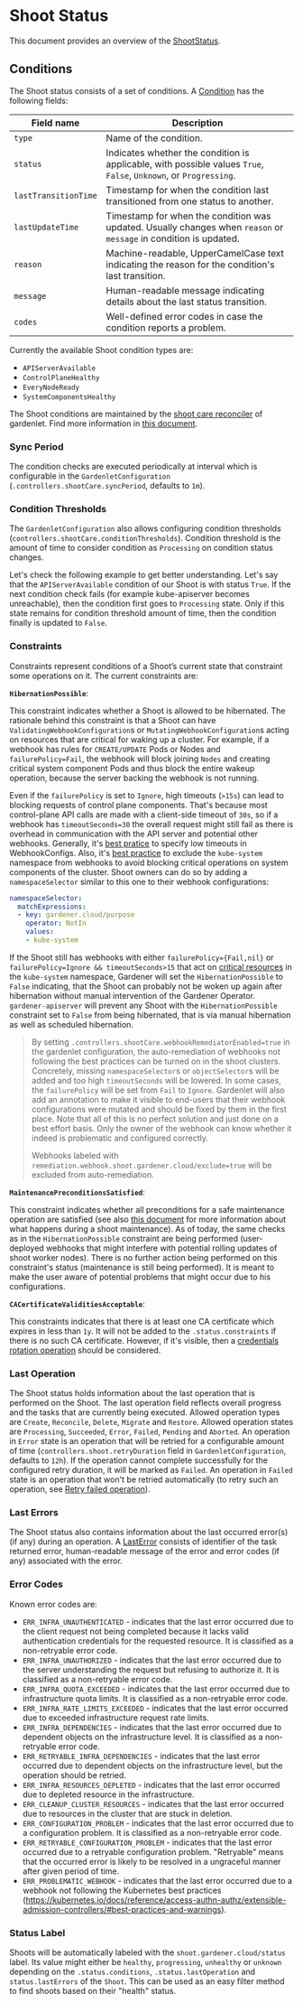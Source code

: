 # Shoot Status

This document provides an overview of the [ShootStatus](../api-reference/core.md#shootstatus).

## Conditions

The Shoot status consists of a set of conditions. A [Condition](../api-reference/core.md#condition) has the following fields:

| Field name           | Description                                                                                                        |
| -------------------- | ------------------------------------------------------------------------------------------------------------------ |
| `type`               | Name of the condition.                                                                                             |
| `status`             | Indicates whether the condition is applicable, with possible values `True`, `False`, `Unknown`, or `Progressing`.  |
| `lastTransitionTime` | Timestamp for when the condition last transitioned from one status to another.                                     |
| `lastUpdateTime`     | Timestamp for when the condition was updated. Usually changes when `reason` or `message` in condition is updated.  |
| `reason`             | Machine-readable, UpperCamelCase text indicating the reason for the condition's last transition.                   |
| `message`            | Human-readable message indicating details about the last status transition.                                        |
| `codes`              | Well-defined error codes in case the condition reports a problem.                                                  |

Currently the available Shoot condition types are:

- `APIServerAvailable`
- `ControlPlaneHealthy`
- `EveryNodeReady`
- `SystemComponentsHealthy`

The Shoot conditions are maintained by the [shoot care reconciler](../../pkg/gardenlet/controller/shoot/care/reconciler.go) of gardenlet.
Find more information in [this document](../concepts/gardenlet.md#shoot-controller).

### Sync Period

The condition checks are executed periodically at interval which is configurable in the `GardenletConfiguration` (`.controllers.shootCare.syncPeriod`, defaults to `1m`).

### Condition Thresholds

The `GardenletConfiguration` also allows configuring condition thresholds (`controllers.shootCare.conditionThresholds`). Condition threshold is the amount of time to consider condition as `Processing` on condition status changes.

Let's check the following example to get better understanding. Let's say that the `APIServerAvailable` condition of our Shoot is with status `True`. If the next condition check fails (for example kube-apiserver becomes unreachable), then the condition first goes to `Processing` state. Only if this state remains for condition threshold amount of time, then the condition finally is updated to `False`.

### Constraints

Constraints represent conditions of a Shoot’s current state that constraint some operations on it.
The current constraints are:

**`HibernationPossible`**:

This constraint indicates whether a Shoot is allowed to be hibernated.
The rationale behind this constraint is that a Shoot can have `ValidatingWebhookConfiguration`s or `MutatingWebhookConfiguration`s acting on resources that are critical for waking up a cluster.
For example, if a webhook has rules for `CREATE/UPDATE` Pods or Nodes and `failurePolicy=Fail`, the webhook will block joining `Nodes` and creating critical system component Pods and thus block the entire wakeup operation, because the server backing the webhook is not running.

Even if the `failurePolicy` is set to `Ignore`, high timeouts (`>15s`) can lead to blocking requests of control plane components.
That's because most control-plane API calls are made with a client-side timeout of `30s`, so if a webhook has `timeoutSeconds=30`
the overall request might still fail as there is overhead in communication with the API server and potential other webhooks.
Generally, it's [best pratice](https://kubernetes.io/docs/reference/access-authn-authz/extensible-admission-controllers/#timeouts) to specify low timeouts in WebhookConfigs.
Also, it's [best practice](https://kubernetes.io/docs/reference/access-authn-authz/extensible-admission-controllers/#avoiding-operating-on-the-kube-system-namespace)
to exclude the `kube-system` namespace from webhooks to avoid blocking critical operations on system components of the cluster.
Shoot owners can do so by adding a `namespaceSelector` similar to this one to their webhook configurations:
```yaml
namespaceSelector:
  matchExpressions:
  - key: gardener.cloud/purpose
    operator: NotIn
    values:
    - kube-system
```

If the Shoot still has webhooks with either `failurePolicy={Fail,nil}` or `failurePolicy=Ignore && timeoutSeconds>15` that act on [critical resources](https://github.com/gardener/gardener/blob/master/pkg/operation/botanist/matchers/matcher.go#L60) in the `kube-system` namespace, Gardener will set the `HibernationPossible` to `False` indicating, that the Shoot can probably not be woken up again after hibernation without manual intervention of the Gardener Operator.
`gardener-apiserver` will prevent any Shoot with the `HibernationPossible` constraint set to `False` from being hibernated, that is via manual hibernation as well as scheduled hibernation.

> By setting `.controllers.shootCare.webhookRemediatorEnabled=true` in the gardenlet configuration, the auto-remediation of webhooks not following the best practices can be turned on in the shoot clusters.
> Concretely, missing `namespaceSelector`s or `objectSelector`s will be added and too high `timeoutSeconds` will be lowered.
> In some cases, the `failurePolicy` will be set from `Fail` to `Ignore`.
> Gardenlet will also add an annotation to make it visible to end-users that their webhook configurations were mutated and should be fixed by them in the first place.
> Note that all of this is no perfect solution and just done on a best effort basis.
> Only the owner of the webhook can know whether it indeed is problematic and configured correctly.
> 
> Webhooks labeled with `remediation.webhook.shoot.gardener.cloud/exclude=true` will be excluded from auto-remediation.

**`MaintenancePreconditionsSatisfied`**:

This constraint indicates whether all preconditions for a safe maintenance operation are satisfied (see also [this document](shoot_maintenance.md) for more information about what happens during a shoot maintenance).
As of today, the same checks as in the `HibernationPossible` constraint are being performed (user-deployed webhooks that might interfere with potential rolling updates of shoot worker nodes).
There is no further action being performed on this constraint's status (maintenance is still being performed).
It is meant to make the user aware of potential problems that might occur due to his configurations.

**`CACertificateValiditiesAcceptable`**:

This constraints indicates that there is at least one CA certificate which expires in less than `1y`.
It will not be added to the `.status.constraints` if there is no such CA certificate.
However, if it's visible, then a [credentials rotation operation](shoot_credentials_rotation.md#certificate-authorities) should be considered.

### Last Operation

The Shoot status holds information about the last operation that is performed on the Shoot. The last operation field reflects overall progress and the tasks that are currently being executed. Allowed operation types are `Create`, `Reconcile`, `Delete`, `Migrate` and `Restore`. Allowed operation states are `Processing`, `Succeeded`, `Error`, `Failed`, `Pending` and `Aborted`. An operation in `Error` state is an operation that will be retried for a configurable amount of time (`controllers.shoot.retryDuration` field in `GardenletConfiguration`, defaults to `12h`). If the operation cannot complete successfully for the configured retry duration, it will be marked as `Failed`. An operation in `Failed` state is an operation that won't be retried automatically (to retry such an operation, see [Retry failed operation](https://github.com/gardener/gardener/blob/master/docs/usage/shoot_operations.md#retry-failed-operation)).

### Last Errors

The Shoot status also contains information about the last occurred error(s) (if any) during an operation. A [LastError](../api-reference/core.md#lasterror) consists of identifier of the task returned error, human-readable message of the error and error codes (if any) associated with the error.

### Error Codes

Known error codes are:

- `ERR_INFRA_UNAUTHENTICATED` - indicates that the last error occurred due to the client request not being completed because it lacks valid authentication credentials for the requested resource. It is classified as a non-retryable error code.
- `ERR_INFRA_UNAUTHORIZED` - indicates that the last error occurred due to the server understanding the request but refusing to authorize it. It is classified as a non-retryable error code.
- `ERR_INFRA_QUOTA_EXCEEDED` - indicates that the last error occurred due to infrastructure quota limits. It is classified as a non-retryable error code.
- `ERR_INFRA_RATE_LIMITS_EXCEEDED` - indicates that the last error occurred due to exceeded infrastructure request rate limits.
- `ERR_INFRA_DEPENDENCIES` - indicates that the last error occurred due to dependent objects on the infrastructure level. It is classified as a non-retryable error code.
- `ERR_RETRYABLE_INFRA_DEPENDENCIES` - indicates that the last error occurred due to dependent objects on the infrastructure level, but the operation should be retried.
- `ERR_INFRA_RESOURCES_DEPLETED` - indicates that the last error occurred due to depleted resource in the infrastructure.
- `ERR_CLEANUP_CLUSTER_RESOURCES` - indicates that the last error occurred due to resources in the cluster that are stuck in deletion.
- `ERR_CONFIGURATION_PROBLEM` - indicates that the last error occurred due to a configuration problem. It is classified as a non-retryable error code.
- `ERR_RETRYABLE_CONFIGURATION_PROBLEM` - indicates that the last error occurred due to a retryable configuration problem. "Retryable" means that the occurred error is likely to be resolved in a ungraceful manner after given period of time.
- `ERR_PROBLEMATIC_WEBHOOK` - indicates that the last error occurred due to a webhook not following the Kubernetes best practices (https://kubernetes.io/docs/reference/access-authn-authz/extensible-admission-controllers/#best-practices-and-warnings).

### Status Label

Shoots will be automatically labeled with the `shoot.gardener.cloud/status` label.
Its value might either be `healthy`, `progressing`, `unhealthy` or `unknown` depending on the `.status.conditions`, `.status.lastOperation` and `status.lastErrors` of the `Shoot`.
This can be used as an easy filter method to find shoots based on their "health" status.
